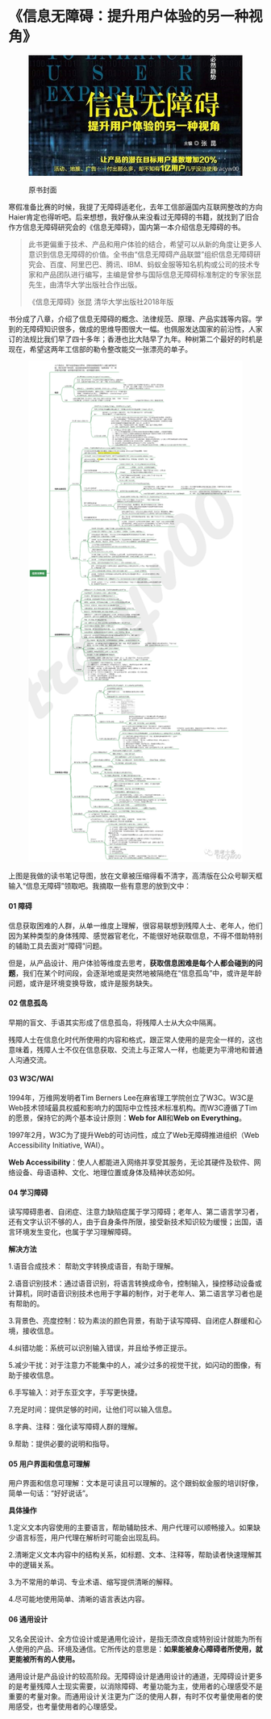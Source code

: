 # 《信息无障碍：提升用户体验的另一种视角》

<figure><img src="../.gitbook/assets/image.png" alt=""><figcaption><p>原书封面</p></figcaption></figure>

寒假准备比赛的时候，我提了无障碍适老化，去年工信部逼国内互联网整改的方向Haier肯定也得听吧。后来想想，我好像从来没看过无障碍的书籍，就找到了旧合作方信息无障碍研究会的《信息无障碍》，国内第一本介绍信息无障碍的书。

> 此书更偏重于技术、产品和用户体验的结合，希望可以从新的角度让更多人意识到信息无障碍的价值。全书由“信息无障碍产品联盟”组织信息无障碍研究会、百度、阿里巴巴、腾讯、IBM、蚂蚁金服等知名机构或公司的技术专家和产品团队进行编写，主编是曾参与国际信息无障碍标准制定的专家张昆先生，由清华大学出版社合作出版。
>
>
>
> 《信息无障碍》张昆 清华大学出版社2018年版

书分成了八章，介绍了信息无障碍的概念、法律规范、原理、产品实践等内容。学到的无障碍知识很多，做成的思维导图很大一幅。也佩服发达国家的前沿性，人家订的法规比我们早了四十多年；香港也比大陆早了九年。种树第二个最好的时机是现在，希望这两年工信部的勒令整改能交一张漂亮的单子。

<figure><img src="../.gitbook/assets/640 (21).png" alt=""><figcaption></figcaption></figure>

上图是我做的读书笔记导图，放在文章被压缩得看不清字，高清版在公众号聊天框输入“信息无障碍”领取吧。我摘取一些有意思的放到文中：



#### 01 障碍 <a href="#cpwvu" id="cpwvu"></a>

信息获取困难的人群，从单一维度上理解，很容易联想到残障人士、老年人，他们因为某种类型的身体残障、感觉器官老化，不能很好地获取信息，不得不借助特别的辅助工具去面对“障碍”问题。

但是，从产品设计、用户体验等维度去思考，**获取信息困难是每个人都会碰到的问题**，我们在某个时间段，会逐渐地或是突然地被隔绝在“信息孤岛”中，或许是年龄问题，或许是环境变换导致，或许是服务缺失。



#### 02 信息孤岛 <a href="#hol8c" id="hol8c"></a>

早期的盲文、手语其实形成了信息孤岛，将残障人士从大众中隔离。

残障人士在信息化时代所使用的内容和格式，跟正常人使用的是完全一样的，这也意味着，残障人士不仅在信息获取、交流上与正常人一样，也能更为平滑地和普通人沟通交流。



#### 03 W3C/WAI <a href="#mffy7" id="mffy7"></a>

1994年，万维网发明者Tim Berners Lee在麻省理工学院创立了W3C。W3C是Web技术领域最具权威和影响力的国际中立性技术标准机构。而W3C遵循了Tim的愿景，保持它的两个基本设计原则：**Web for All**和**Web on Everything**。

1997年2月，W3C为了提升Web的可访问性，成立了Web无障碍推进组织（Web Accessibility Initiative, WAI）。

**Web Accessibility**：使人人都能进入网络并享受其服务，无论其硬件及软件、网络设备、母语语种、文化、地理位置或身体及精神状态如何。



#### 04 学习障碍 <a href="#gt6lp" id="gt6lp"></a>

读写障碍患者、自闭症、注意力缺陷症属于学习障碍；老年人、第二语言学习者，还有文字认识不够的人，由于自身条件所限，接受新技术知识较为缓慢；出国，语言环境发生变化，也属于学习理解障碍。



**解决方法**

1.语音合成技术： 帮助文字转换成语音，有助于理解。

2.语音识别技术：通过语音识别，将语言转换成命令，控制输入，操控移动设备或计算机，同时语音识别技术也用于字幕的制作，对于老年人、第二语言学习者也是有帮助的。

3.背景色、亮度控制：较为素淡的颜色背景，有助于读写障碍、自闭症人群缓和心境，接收信息。

4.纠错功能：系统可以识别输入错误，并且给予修正提示。

5.减少干扰：对于注意力不能集中的人，减少过多的视觉干扰，如闪动的图像，有助于接收信息。

6.手写输入：对于东亚文字，手写更快捷。

7.充足时间：提供足够的时间，让他们可以输入信息。

8.字典、注释：强化读写障碍人群的理解。

9.帮助：提供必要的说明和指导。



#### 05 用户界面和信息可理解 <a href="#wmghm" id="wmghm"></a>

用户界面和信息可理解：文本是可读且可以理解的。这个跟蚂蚁金服的培训好像，简单一句话：“好好说话”。

**具体操作**

1.定义文本内容使用的主要语言，帮助辅助技术、用户代理可以顺畅接入。如果缺少语言标签，用户代理在解析时可能会出现乱码。

2.清晰定义文本内容中的结构关系，如标题、文本、注释等，帮助读者快速理解其中的逻辑关系。

3.为不常用的单词、专业术语、缩写提供清晰的解释。

4.尽可能地使用简单、清晰的语言表达内容。



#### 06 通用设计 <a href="#h0squ" id="h0squ"></a>

又名全民设计、全方位设计或是通用化设计，是指无须改良或特别设计就能为所有人使用的产品、环境及通信。它所传达的意思是：**如果能被身心障碍者所使用，就更能被所有的人使用。**

通用设计是产品设计的较高阶段。无障碍设计是通用设计的通道，无障碍设计更多的是考量残障人士现实需要，以消除障碍、考量功能为主，使用者的心理感受不是重要的考量对象。而通用设计关注更为广泛的使用人群，有时不仅考量使用者的使用感受，也考量使用者的心理感受。
